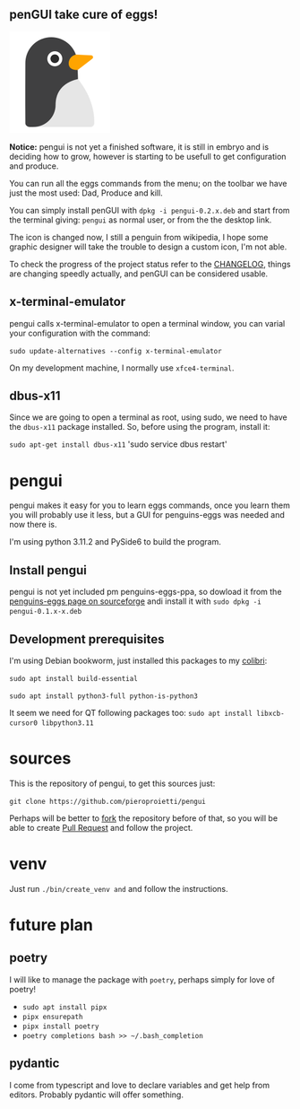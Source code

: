 ## **penGUI take cure of eggs!**
![icon](https://github.com/pieroproietti/pengui/blob/main/assets/pengui.svg?raw=true)

**Notice:** pengui is not yet a finished software, it is still in embryo and is deciding how
 to grow, however is starting to be usefull to get configuration and produce. 

 You can run all the eggs commands from the menu; on the toolbar we have just the most used: Dad, Produce and kill.

You can simply install penGUI with `dpkg -i pengui-0.2.x.deb` and start from the terminal giving: `pengui` as normal user, or from the the desktop link. 

The icon is changed now, I still a penguin from wikipedia, I hope some graphic designer will take the trouble to design a custom icon, I'm not able.

To check the progress of the project status refer to the [CHANGELOG](https://github.com/pieroproietti/pengui/blob/main/CHANGELOG.md), things are changing speedly actually, and penGUI can be considered usable.


## x-terminal-emulator
pengui calls x-terminal-emulator to open a terminal window, you can varial your configuration with the command:

`sudo update-alternatives --config x-terminal-emulator`

On my development machine, I normally use `xfce4-terminal`.

## dbus-x11
Since we are going to open a terminal as root, using sudo, we need to have the `dbus-x11` package installed. So, before using the program, install it:

`sudo apt-get install dbus-x11`
'sudo service dbus restart'

# pengui

pengui makes it easy for you to learn eggs commands, once you learn them you will probably use it less, but a GUI for penguins-eggs was needed and now there is.

I'm using python 3.11.2 and PySide6 to build the program.

## Install pengui
pengui is not yet included pm penguins-eggs-ppa, so dowload it from the [penguins-eggs page on sourceforge](https://sourceforge.net/projects/penguins-eggs/files/pengui/) andi install it with `sudo dpkg -i pengui-0.1.x-x.deb`

## Development prerequisites

I'm using Debian bookworm, just installed this packages to my [colibri](https://sourceforge.net/projects/penguins-eggs/files/ISOS/debian/bookworm/arm64/):

`sudo apt install build-essential`

`sudo apt install python3-full python-is-python3`

It seem we need for QT following packages too: 
`sudo apt install libxcb-cursor0 libpython3.11` 

# sources
This is the repository of pengui, to get this sources just: 

`git clone https://github.com/pieroproietti/pengui`

Perhaps will be better to [fork](https://github.com/pieroproietti/pengui/fork) the repository before of that, so you will be able to create [Pull Request](https://github.com/pieroproietti/pengui/pulls) and follow the project.

# venv
Just run `./bin/create_venv and` and follow the instructions.

# future plan

## poetry
I will like to manage the package with `poetry`, perhaps simply for love of poetry!

* `sudo apt install pipx`
* `pipx ensurepath`
* `pipx install poetry`
* `poetry completions bash >> ~/.bash_completion`

## pydantic
I come from typescript and love to declare variables and get help from editors. Probably pydantic will offer something.
